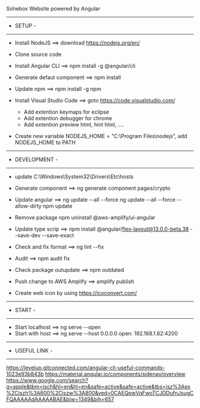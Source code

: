 Sohebox Website powered by Angular

---------
- SETUP -
---------
 - Install NodeJS             ==> download https://nodejs.org/en/
 - Clone source code
 - Install Angular CLI        ==> npm install -g @angular/cli
 - Generate defaut component  ==> npm install
 - Update npm                 ==> npm install -g npm

 - Install Visual Studio Code ==> goto https://code.visualstudio.com/
   + Add extention keymaps for eclipse
   + Add extention debugger for chrome
   + Add extention preview html, hint hlml, ....
   
 - Create new variable NODEJS_HOME = "C:\Program Files\nodejs", add NODEJS_HOME to PATH  

---------------
- DEVELOPMENT -
---------------
- update C:\Windows\System32\Drivers\Etc\hosts
- Generate component         ==> ng generate component pages/crypto
- Update angular             ==> ng update --all --force
                                 ng update --all --force --allow-dirty
                                 npm update
        
- Remove package                 npm uninstall @aws-amplify/ui-angular                                   
- Update type scrip          ==> npm install @angular/flex-layout@13.0.0-beta.38 --save-dev --save-exact
- Check and fix format       ==> ng lint --fix
- Audit                      ==> npm audit fix
- Check package outupdate    ==> npm outdated 
- Push change to AWS Amplify ==> amplify publish

- Create web icon by using https://icoconvert.com/
---------
- START -
---------
 - Start localhost          ==> ng serve --open
 - Start with host          ==> ng serve --host 0.0.0.0   open: 192.168.1.82:4200

---------------
- USEFUL LINK -
---------------
https://levelup.gitconnected.com/angular-cli-useful-commands-1023e93b843b
https://material.angular.io/components/sidenav/overview
https://www.google.com/search?q=apple&tbm=isch&hl=en&hl=en&safe=active&safe=active&tbs=isz%3Aex%2Ciszh%3A600%2Ciszw%3A800&ved=0CAEQpwVqFwoTCJDDufnJsugCFQAAAAAdAAAAABAE&biw=1349&bih=657